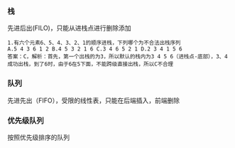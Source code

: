 ### 栈

先进后出(FILO)，只能从进栈点进行删除添加

```
1.有六个元素6、5、4、3、2、1的顺序进栈，下列哪个为不合法出栈序列
A.5 4 3 6 1 2 B.4 5 3 2 1 6 C.3 4 6 5 2 1 D.2 3 4 1 5 6
答案：C，解析：首先，第一个出栈的为3，所以默认的栈内为3 4 5 6（进栈点-底部），3、4成功出栈，到了6时，由于6在5下面，不能跨级直接出栈，所以C不合理
```

### 队列

先进先出（FIFO），受限的线性表，只能在后端插入，前端删除

### 优先级队列

按照优先级排序的队列